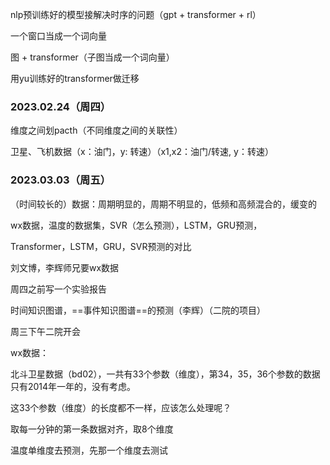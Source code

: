 nlp预训练好的模型接解决时序的问题（gpt + transformer + rl）

一个窗口当成一个词向量

图 + transformer（子图当成一个词向量）

用yu训练好的transformer做迁移



### 2023.02.24（周四）

维度之间划pacth（不同维度之间的关联性）

卫星、飞机数据（x：油门，y: 转速）（x1,x2：油门/转速, y：转速）



### 2023.03.03（周五）

（时间较长的）数据：周期明显的，周期不明显的，低频和高频混合的，缓变的

wx数据，温度的数据集，SVR（怎么预测），LSTM，GRU预测，

Transformer，LSTM，GRU，SVR预测的对比

刘文博，李辉师兄要wx数据

周四之前写一个实验报告



时间知识图谱，==事件知识图谱==的预测（李辉）（二院的项目）

周三下午二院开会



wx数据：

北斗卫星数据（bd02），一共有33个参数（维度），第34，35，36个参数的数据只有2014年一年的，没有考虑。

这33个参数（维度）的长度都不一样，应该怎么处理呢？



取每一分钟的第一条数据对齐，取8个维度

温度单维度去预测，先那一个维度去测试

